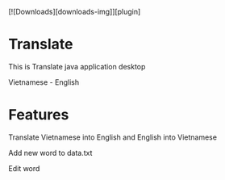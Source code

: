 [![Downloads][downloads-img]][plugin]
# Translate
This is Translate java application desktop

Vietnamese - English

# Features
Translate Vietnamese into English and English into Vietnamese

Add new word to data.txt

Edit word

